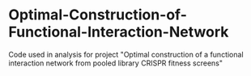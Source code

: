 # Optimal-Construction-of-Functional-Interaction-Network
Code used in analysis for project "Optimal construction of a functional interaction network from pooled library CRISPR fitness screens"
